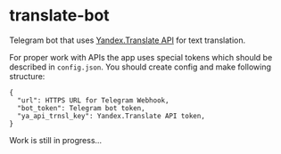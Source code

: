 # translate-bot
Telegram bot that uses [Yandex.Translate API](https://tech.yandex.ru/translate/) for text translation.

For proper work with APIs the app uses special tokens which should be described in `config.json`.
You should create config and make following structure:
```
{
  "url": HTTPS URL for Telegram Webhook,
  "bot_token": Telegram bot token,
  "ya_api_trnsl_key": Yandex.Translate API token,
}
```

Work is still in progress...
